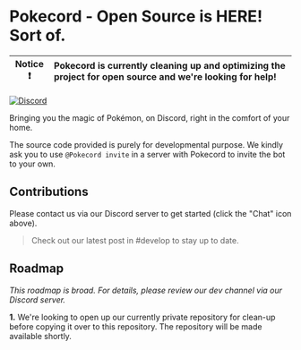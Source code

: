# Pokecord - Open Source is HERE! Sort of.

| Notice ❗ | Pokecord is currently cleaning up and optimizing the project for open source and we're looking for help!|
| :--------: | :---------------------------------------------------------------------------------------------------------------------------------------------------------------------- |

[![Discord](https://img.shields.io/discord/718872125490069534?logo=discord&style=for-the-badge)](https://discord.gg/EUYgq3Jub3)

Bringing you the magic of Pokémon, on Discord, right in the comfort of your home. 

The source code provided is purely for developmental purpose. We kindly ask you to use `@Pokecord invite` in a server with Pokecord to invite the bot to your own.

## Contributions

Please contact us via our Discord server to get started (click the "Chat" icon above).
> Check out our latest post in #develop to stay up to date.

## Roadmap
*This roadmap is broad. For details, please review our dev channel via our Discord server.*

**1.** We're looking to open up our currently private repository for clean-up before copying it over to this repository. The repository will be made available shortly.
